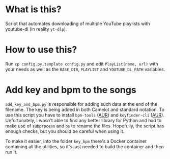 # What is this?

Script that automates downloading of multiple YouTube playlists with youtube-dl (in reality `yt-dlp`).

# How to use this?

Run `cp config.py.template config.py` and edit `PlayList(name, url)` with your needs as well as the `BASE_DIR`, `PLAYLIST` and `YOUTUBE_DL_PATH` variables.

# Add key and bpm to the songs

`add_key_and_bpm.py` is responsible for adding such data at the end of the filename. The key is being added in both Camelot and standard notation.
To use this script you have to install `bpm-tools` ([AUR](https://aur.archlinux.org/packages/bpm-tools)) and `keyfinder-cli` ([AUR](https://aur.archlinux.org/packages/keyfinder-cli-git)). Unfortunately, I wasn't able to find any better library for Python and had to make use of `subprpcess` and `os` to rename the files. Hopefully, the script has enough checks, but you should be careful when using it.

To make it easier, into the folder `key_bpm` there's a Docker container containing all the utilities, so it's just needed to build the container and then run it.